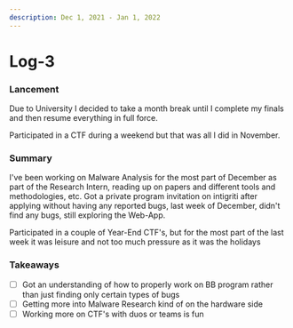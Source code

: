 ```yaml
---
description: Dec 1, 2021 - Jan 1, 2022
---
```


# Log-3

### Lancement

Due to University I decided to take a month break until I complete my finals and then resume everything in full force.

Participated in a CTF during a weekend but that was all I did in November.

### Summary

I've been working on Malware Analysis for the most part of December as part of the Research Intern, reading up on papers and different tools and methodologies, etc. Got a private program invitation on intigriti after applying without having any reported bugs, last week of December, didn't find any bugs, still exploring the Web-App.

Participated in a couple of Year-End CTF's, but for the most part of the last week it was leisure and not too much pressure as it was the holidays

### Takeaways

* [ ] Got an understanding of how to properly work on BB program rather than just finding only certain types of bugs
* [ ] Getting more into Malware Research kind of on the hardware side
* [ ] Working more on CTF's with duos or teams is fun&#x20;
